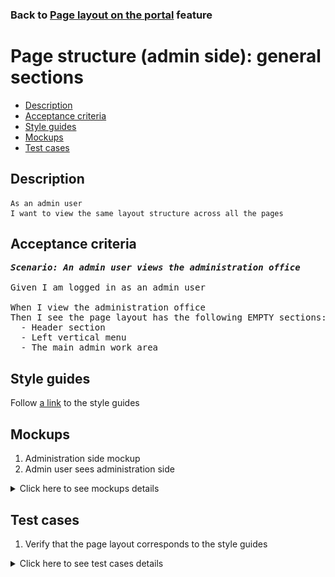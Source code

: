 ### Back to [Page layout on the portal](../../) feature

# Page structure (admin side): general sections

- [Description](#description)
- [Acceptance criteria](#acceptance-criteria)
- [Style guides](#style-guides)
- [Mockups](#mockups)
- [Test cases](#test-cases)

## Description

    As an admin user
    I want to view the same layout structure across all the pages

## Acceptance criteria

<pre>
<b><i>Scenario: An admin user views the administration office</i></b>

Given I am logged in as an admin user

When I view the administration office
Then I see the page layout has the following EMPTY sections:
  - Header section
  - Left vertical menu
  - The main admin work area
</pre>

## Style guides

Follow [a link](https://www.figma.com/proto/0zkkf5WC77OSpvyD6YXpFE/Style-guides?page-id=0%3A1&node-id=19%3A5368&viewport=266%2C48%2C0.54&scaling=min-zoom&starting-point-node-id=19%3A5368) to the style guides

## Mockups

1. Administration side mockup
2. Admin user sees administration side

<details>
  <summary>Click here to see mockups details</summary>

**1. Administration side mockup:**

![Admin user sees administration side](/sports_hub_portal/web_application_features/project_layout/images/admin_mockup.png)

**2. Admin user sees administration side:**

![Admin user sees administration side](/sports_hub_portal/web_application_features/project_layout/images/admin_side.png)

</details>

## Test cases

1. Verify that the page layout corresponds to the style guides

<details>
  <summary>Click here to see test cases details</summary>

### **#1. Verify that the page layout corresponds to the style guides**

|Preconditions|Steps|Expected result
------|-------|----------
|- Log in with admin account|1) View the page</br>|2) The page structure corresponds to the style guides|

</details>
